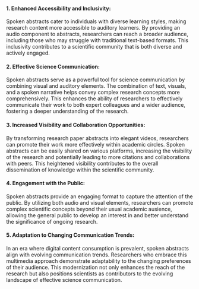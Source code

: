 #### 1. Enhanced Accessibility and Inclusivity:
Spoken abstracts cater to individuals with diverse learning styles, making research content more accessible to auditory learners. By providing an audio component to abstracts, researchers can reach a broader audience, including those who may struggle with traditional text-based formats. This inclusivity contributes to a scientific community that is both diverse and actively engaged.

#### 2. Effective Science Communication:
Spoken abstracts serve as a powerful tool for science communication by combining visual and auditory elements. The combination of text, visuals, and a spoken narrative helps convey complex research concepts more comprehensively. This enhances the ability of researchers to effectively communicate their work to both expert colleagues and a wider audience, fostering a deeper understanding of the research.

#### 3. Increased Visibility and Collaboration Opportunities:
By transforming research paper abstracts into elegant videos, researchers can promote their work more effectively within academic circles. Spoken abstracts can be easily shared on various platforms, increasing the visibility of the research and potentially leading to more citations and collaborations with peers. This heightened visibility contributes to the overall dissemination of knowledge within the scientific community.

#### 4. Engagement with the Public:
Spoken abstracts provide an engaging format to capture the attention of the public. By utilizing both audio and visual elements, researchers can promote complex scientific concepts beyond their usual academic ausience, allowing the general public to develop an interest in and better understand the significance of ongoing research.

#### 5. Adaptation to Changing Communication Trends:
In an era where digital content consumption is prevalent, spoken abstracts align with evolving communication trends. Researchers who embrace this multimedia approach demonstrate adaptability to the changing preferences of their audience. This modernization not only enhances the reach of the research but also positions scientists as contributors to the evolving landscape of effective science communication.
